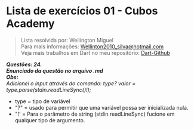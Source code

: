 # Lista de exercícios 01 - Cubos Academy 
> Lista resolvida por: Wellington Miguel     
> Para mais informações: Wellinton2010_silva@hotmail.com     
> Veja mais trabalhos em Dart no meu repositório: [Dart-Github](https://github.com/Wellington-Miguel/Introducao_a_dart)    

**_Questões: 24._**    
**_Enunciado da questão no arquivo .md_**       
**_Obs:_**   
_Adicionei o input através do comando:_
_type? valor = type.parse(stdin.readLineSync()!);_
- type = tipo de variável
- "?" = usado para permitir que uma variável possa ser inicializada nula.
- "!' = Para o parâmetro de string (stdin.readLineSync) fucione em qualquer tipo de argumento.
